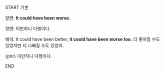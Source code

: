 START
기본

앞면:
**It could have been worse.**

뒷면:
이만하니 다행이다.

해석:
It could have been better, **it could have been worse too.** 
더 좋아질 수도 있었지만 더 나빠질 수도 있었어.

{phr} 이만하니 다행이다.
<!--ID: 1744879767508-->
END